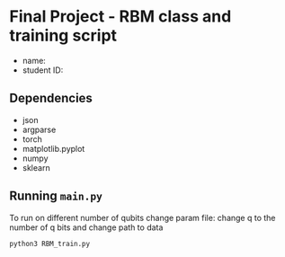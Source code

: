 # Final Project - RBM class and training script

- name: 
- student ID: 

## Dependencies

- json
- argparse
- torch
- matplotlib.pyplot
- numpy
- sklearn

## Running `main.py`

To run on different number of qubits change param file: change q to the number of q bits and change path to data

```sh
python3 RBM_train.py
```
